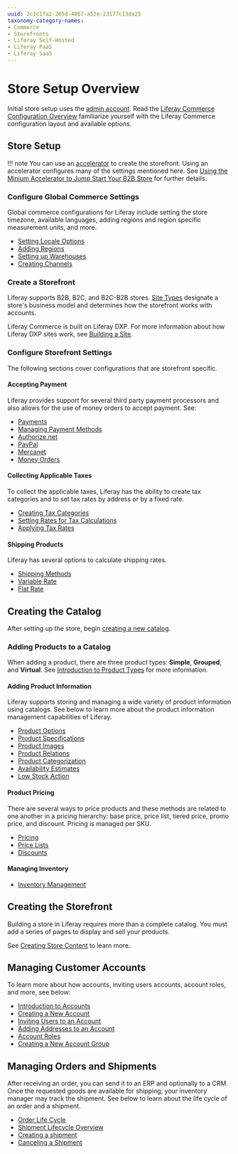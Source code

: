 ```yaml
---
uuid: 2c1c1fa2-205d-4867-a52e-23177c13da25
taxonomy-category-names:
- Commerce
- Storefronts
- Liferay Self-Hosted
- Liferay PaaS
- Liferay SaaS
---
```

# Store Setup Overview

Initial store setup uses the [admin account](./introduction-to-the-admin-account.md). Read the [Liferay Commerce Configuration Overview](../store-management/liferay-commerce-configuration-overview.md) familiarize yourself with the Liferay Commerce configuration layout and available options.

## Store Setup

!!! note
    You can use an [accelerator](../starting-a-store/accelerators.md) to create the storefront. Using an accelerator configures many of the settings mentioned here. See [Using the Minium Accelerator to Jump Start Your B2B Store](../starting-a-store/using-the-minium-accelerator-to-jump-start-your-b2b-store.md) for further details.

### Configure Global Commerce Settings

Global commerce configurations for Liferay include setting the store timezone, available languages, adding regions and region specific measurement units, and more.

- [Setting Locale Options](../store-management/locale-options.md)
- [Adding Regions](../store-management/configuring-countries-and-regions.md#adding-regions)
- [Setting up Warehouses](../inventory-management/warehouse-reference-guide.md)
- [Creating Channels](../store-management/channels.md)

### Create a Storefront

Liferay supports B2B, B2C, and B2C-B2B stores. [Site Types](../starting-a-store/sites-and-site-types.md) designate a store's business model and determines how the storefront works with accounts.

Liferay Commerce is built on Liferay DXP. For more information about how Liferay DXP sites work, see [Building a Site](https://learn.liferay.com/w/dxp/site-building/sites/adding-a-site).

### Configure Storefront Settings

The following sections cover configurations that are storefront specific.

#### Accepting Payment

Liferay provides support for several third party payment processors and also allows for the use of money orders to accept payment. See:

- [Payments](../store-management/configuring-payment-methods.md)
- [Managing Payment Methods](../store-management/configuring-payment-methods/managing-payment-methods.md)
- [Authorize.net](../store-management/configuring-payment-methods/authorize-net.md)
- [PayPal](../store-management/configuring-payment-methods/mercanet.md)
- [Mercanet](../store-management/configuring-payment-methods/mercanet.md)
- [Money Orders](../store-management/configuring-payment-methods/mercanet.md)

#### Collecting Applicable Taxes

To collect the applicable taxes, Liferay has the ability to create tax categories and to set tax rates by address or by a fixed rate.

- [Creating Tax Categories](../pricing/configuring-taxes/creating-tax-categories.md)
- [Setting Rates for Tax Calculations](../pricing/configuring-taxes/setting-rates-for-tax-calculations.md)
- [Applying Tax Rates](../pricing/configuring-taxes/applying-tax-rates.md)

#### Shipping Products

Liferay has several options to calculate shipping rates.

- [Shipping Methods](../store-management/configuring-shipping-methods.md)
- [Variable Rate](../store-management/configuring-shipping-methods/using-the-variable-rate-shipping-method.md)
- [Flat Rate](../store-management/configuring-shipping-methods/using-the-flat-rate-shipping-method.md)

## Creating the Catalog

After setting up the store, begin [creating a new catalog](../product-management/catalogs/creating-a-new-catalog.md).

### Adding Products to a Catalog

When adding a product, there are three product types: **Simple**, **Grouped**, and **Virtual**. See [Introduction to Product Types](../product-management/creating-and-managing-products/product-types.md) for more information.

#### Adding Product Information

Liferay supports storing and managing a wide variety of product information using catalogs. See below to learn more about the product information management capabilities of Liferay.

- [Product Options](../product-management/creating-and-managing-products/products/using-product-options.md)
- [Product Specifications](../product-management/creating-and-managing-products/products/specifications.md)
- [Product Images](../product-management/creating-and-managing-products/products/product-images.md)
- [Product Relations](../product-management/creating-and-managing-products/products/related-products-up-sells-and-cross-sells.md)
- [Product Categorization](../product-management/creating-and-managing-products/products/organizing-your-catalog-with-product-categories.md)
- [Availability Estimates](../inventory-management/availability-estimates.md)
- [Low Stock Action](../inventory-management/low-stock-action.md)

#### Product Pricing

There are several ways to price products and these methods are related to one another in a pricing hierarchy: base price, price list, tiered price, promo price, and discount. Pricing is managed per SKU.

- [Pricing](../pricing/introduction-to-pricing.md)
- [Price Lists](../pricing/creating-a-price-list.md)
- [Discounts](../pricing/promoting-products/introduction-to-discounts.md)

#### Managing Inventory

- [Inventory Management](../inventory-management.md)

## Creating the Storefront

Building a store in Liferay requires more than a complete catalog. You must add a series of pages to display and sell your products.

See [Creating Store Content](../creating-store-content/creating-store-content.md) to learn more.

## Managing Customer Accounts

To learn more about how accounts, inviting users accounts, account roles, and more, see below:

- [Introduction to Accounts](../users-and-accounts/account-management.md)
- [Creating a New Account](../users-and-accounts/account-management/creating-a-new-account.md)
- [Inviting Users to an Account](../users-and-accounts/account-management/inviting-users-to-an-account.md)
- [Adding Addresses to an Account](../users-and-accounts/account-management/adding-addresses-to-an-account.md)
- [Account Roles](../users-and-accounts/account-management/account-roles.md)
- [Creating a New Account Group](../users-and-accounts/account-management/creating-a-new-account-group.md)

## Managing Orders and Shipments

After receiving an order, you can send it to an ERP and optionally to a CRM. Once the requested goods are available for shipping, your inventory manager may track the shipment. See below to learn about the life cycle of an order and a shipment.

- [Order Life Cycle](../order-management/orders/order-life-cycle.md)
- [Shipment Lifecycle Overview](../order-management/shipments/shipment-lifecycle-overview.md)
- [Creating a shipment](../order-management/shipments/creating-a-shipment.md)
- [Canceling a Shipment](../order-management/shipments/cancelling-a-shipment.md)
